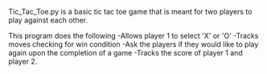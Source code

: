 Tic_Tac_Toe.py is a basic tic tac toe game that is meant for two players to 
play against each other. 

This program does the following
-Allows player 1 to select 'X' or 'O'
-Tracks moves checking for win condition
-Ask the players if they would like to play again upon the completion of a game
-Tracks the score of player 1 and player 2.
